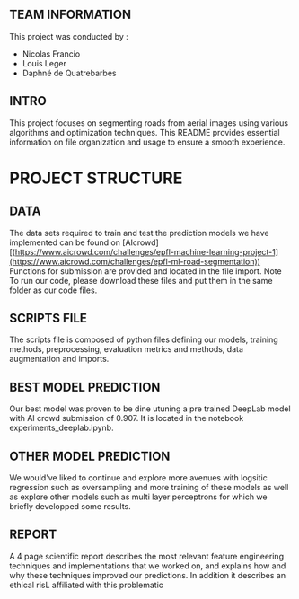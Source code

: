 

## TEAM INFORMATION
This project was conducted by : 
- Nicolas Francio
- Louis Leger
- Daphné de Quatrebarbes

## INTRO
This project focuses on segmenting roads from aerial images using various algorithms and optimization techniques. This README provides essential information on file organization and usage to ensure a smooth experience.

# PROJECT STRUCTURE 

## DATA 
The data sets required to train and test the prediction models we have implemented can be found on [AIcrowd][(https://www.aicrowd.com/challenges/epfl-machine-learning-project-1](https://www.aicrowd.com/challenges/epfl-ml-road-segmentation))
Functions for submission are provided and located in the file import.
Note To run our code, please download these files and put them in the same folder as our code files.

## SCRIPTS FILE 
The scripts file is composed of python files defining our models, training methods, preprocessing, evaluation metrics and methods, data augmentation and imports. 

## BEST MODEL PREDICTION 

Our best model was proven to be dine utuning a pre trained DeepLab model with AI crowd submission of 0.907. It is located in the notebook experiments_deeplab.ipynb. 

## OTHER MODEL PREDICTION 

We would've liked to continue and explore more avenues with logsitic regression such as oversampling and more training of these models as well as explore other models such as multi layer perceptrons for which we briefly developped some results.

## REPORT
A 4 page scientific report describes the most relevant feature engineering techniques and implementations that we worked on, and explains how and why these techniques improved our predictions. In addition it describes an ethical risL affiliated with this problematic
